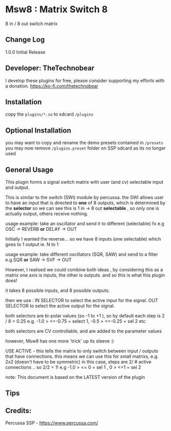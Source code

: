 # Msw8 : Matrix Switch 8 

8 in / 8 out switch matrix



## Change Log
1.0.0 Initial Release 

## Developer: TheTechnobear
I develop these plugins for free, please consider supporting my efforts with a donation.
https://ko-fi.com/thetechnobear


## Installation
copy the `plugins/*.so` to sdcard `/plugins`

## Optional Installation
you may want to copy and rename the demo presets contained in `/presets`
you may now remove `/plugins.preset` folder on SSP sdcard as its no longer used 

## General Usage 

This plugin forms a signal switch matrix with user (and cv) selectable input and output.

This is similar to the switch (SWI) module by percussa.
the SWI allows user to have an input that is directed to **one** of 8 outputs, which is determined by the **selector**
so we can see this is   1 in -> 8 out **selectable** , so only one is actually output, others receive nothing.

usage example: 
take an oscillator and send it to different (selectable) fx 
e.g OSC -> REVERB **or** DELAY -> OUT



Initially I wanted the reverse... so we have 8 inputs (one selectable) which goes to 1 output  ie. N to 1

usage example:
take different oscillators (SQR, SAW) and send to a filter
e.g.SQR **or** SAW -> SVF -> OUT


However, I realised we could combine both ideas , by considering this as a matrix
one axis is inputs, the other is outputs.
and so this is what this plugin does!

it takes 8 possible inputs, and 8 possible outputs.

then we use :
IN SELECTOR to select the active input for the signal. 
OUT SELECTOR to select the active output for the signal. 


both selectors are bi-polar values (so -1 to +1 ), so by default each step is 2 / 8 = 0.25
e.g.  -1.0 > <=-0.75 = select 1, -0.5 > <=-0.25 = sel 2 etc 

both selectors are CV controllable, and are added to the parameter values

however, Msw8 has one more 'trick' up its sleeve :) 

USE ACTIVE - this tells the matrix to only switch between input / outputs that have connections.
this means we can use this for small matrixs, e.g. 2x2  (doesn't have to be symmetric)
in this case, steps are 2/ # active connections .. so 2/2 = 1! 
e.g -1.0 >  <= 0 = sel 1 , 0 > <=1 = sel 2 


note: This document is based on the LATEST version of the plugin


## Tips


## Credits: 

Percussa SSP - https://www.percussa.com/ 

